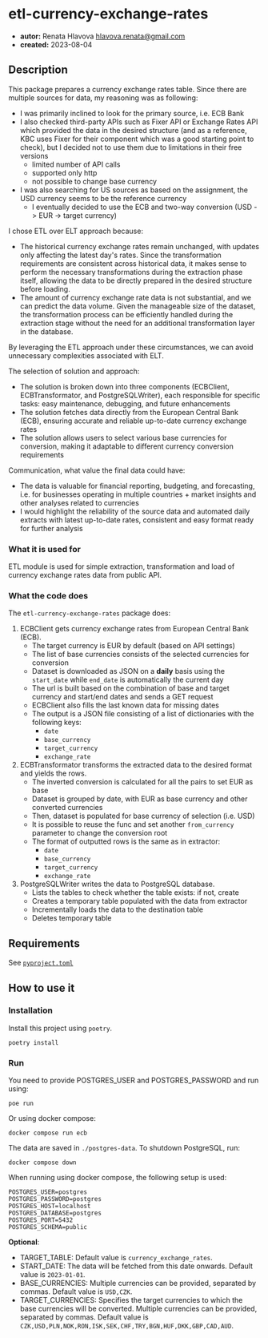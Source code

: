 # etl-currency-exchange-rates

* **autor:** Renata Hlavova hlavova.renata@gmail.com
* **created:** 2023-08-04

## Description

This package prepares a currency exchange rates table. Since there are multiple sources for data, my reasoning was as following:

- I was primarily inclined to look for the primary source, i.e. ECB Bank 
- I also checked third-party APIs such as Fixer API or Exchange Rates API which provided the data in the desired structure (and as a reference, KBC uses Fixer for their component which was a good starting point to check), but I decided not to use them due to limitations in their free versions
    - limited number of API calls
    - supported only http
    - not possible to change base currency
- I was also searching for US sources as based on the assignment, the USD currency seems to be the reference currency
    - I eventually decided to use the ECB and two-way conversion (USD -> EUR -> target currency)

I chose ETL over ELT approach because:

- The historical currency exchange rates remain unchanged, with updates only affecting the latest day's rates. Since the transformation requirements are consistent across historical data, it makes sense to perform the necessary transformations during the extraction phase itself, allowing the data to be directly prepared in the desired structure before loading.
- The amount of currency exchange rate data is not substantial, and we can predict the data volume. Given the manageable size of the dataset, the transformation process can be efficiently handled during the extraction stage without the need for an additional transformation layer in the database.

By leveraging the ETL approach under these circumstances, we can avoid unnecessary complexities associated with ELT. 

The selection of solution and approach:

- The solution is broken down into three components (ECBClient, ECBTransformator, and PostgreSQLWriter), each responsible for specific tasks: easy maintenance, debugging, and future enhancements
- The solution fetches data directly from the European Central Bank (ECB), ensuring accurate and reliable up-to-date currency exchange rates
- The solution allows users to select various base currencies for conversion, making it adaptable to different currency conversion requirements

Communication, what value the final data could have:

- The data is valuable for financial reporting, budgeting, and forecasting, i.e. for businesses operating in multiple countries + market insights and other analyses related to currencies
- I would highlight the reliability of the source data and automated daily extracts with latest up-to-date rates, consistent and easy format ready for further analysis

### What it is used for

ETL module is used for simple extraction, transformation and load of currency exchange rates data from public API.

### What the code does

The `etl-currency-exchange-rates` package does:

1. ECBClient gets currency exchange rates from European Central Bank (ECB).
   - The target currency is EUR by default (based on API settings)
   - The list of base currencies consists of the selected currencies for conversion
   - Dataset is downloaded as JSON on a **daily** basis using the `start_date` while `end_date` is automatically the current day
   - The url is built based on the combination of base and target currency and start/end dates and sends a GET request
   - ECBClient also fills the last known data for missing dates
   - The output is a JSON file consisting of a list of dictionaries with the following keys:
       - `date`
       - `base_currency`
       - `target_currency`
       - `exchange_rate`
2. ECBTransformator transforms the extracted data to the desired format and yields the rows.
   - The inverted conversion is calculated for all the pairs to set EUR as base
   - Dataset is grouped by date, with EUR as base currency and other converted currencies
   - Then, dataset is populated for base currency of selection (i.e. USD)
   - It is possible to reuse the func and set another `from_currency` parameter to change the conversion root
   - The format of outputted rows is the same as in extractor:
        - `date`
        - `base_currency`
        - `target_currency`
        - `exchange_rate`
3. PostgreSQLWriter writes the data to PostgreSQL database.
   - Lists the tables to check whether the table exists: if not, create
   - Creates a temporary table populated with the data from extractor
   - Incrementally loads the data to the destination table
   - Deletes temporary table

## Requirements

See [`pyproject.toml`](./pyproject.toml)

## How to use it

### Installation

Install this project using `poetry`.

```console
poetry install
```

### Run

You need to provide POSTGRES_USER and POSTGRES_PASSWORD and run using:

```console
poe run
```

Or using docker compose:

```console
docker compose run ecb
```

The data are saved in `./postgres-data`. To shutdown PostgreSQL, run:
```console
docker compose down
```

When running using docker compose, the following setup is used:
```console
POSTGRES_USER=postgres
POSTGRES_PASSWORD=postgres
POSTGRES_HOST=localhost
POSTGRES_DATABASE=postgres
POSTGRES_PORT=5432
POSTGRES_SCHEMA=public
```

**Optional**:
- TARGET_TABLE: Default value is `currency_exchange_rates`.
- START_DATE: The data will be fetched from this date onwards. Default value is `2023-01-01`.
- BASE_CURRENCIES: Multiple currencies can be provided, separated by commas. Default value is `USD,CZK`.
- TARGET_CURRENCIES: Specifies the target currencies to which the base currencies will be converted. Multiple currencies can be provided, separated by commas. Default value is `CZK,USD,PLN,NOK,RON,ISK,SEK,CHF,TRY,BGN,HUF,DKK,GBP,CAD,AUD`.
